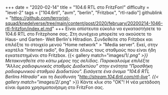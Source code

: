 +++
date = "2020-02-14"
title = "104.6 RTL στο FritzFon!"
difficulty = "level-2"
tags = ["104.6rtl", "avm", "berlin", "Fritzbox", "rtl-radio"]
githublink = "https://github.com/terrorist-squad/knedelverse/tree/main/content/post/2020/february/20200214-1046-rtl-fritzfon/index.el.md"
+++
Είναι απίστευτα εύκολο να εγκαταστήσετε το 104.6 RTL στο Fritzphone σας. Στη συνέχεια μπορείτε να ακούσετε το Haus- und Garten- Weit Berlin's Hitradion. Συνδεθείτε στο Fritzbox και επιλέξτε το στοιχείο μενού "Home network" > "Media server". Εκεί, στην καρτέλα "Internet radio", θα βρείτε όλους τους σταθμούς που είναι ήδη εγκατεστημένοι στο Fritzbox.
{{< gallery match="images/1/*.png" >}}
Μετακινηθείτε στο κάτω μέρος της σελίδας. Παρακαλούμε επιλέξτε "Άλλος ραδιοφωνικός σταθμός Διαδικτύου" στην ενότητα "Προσθήκη ραδιοφωνικού σταθμού Διαδικτύου". Εισάγετε ένα όνομα "104.6 RTL Berlins Hitradio" και τη διεύθυνση "http://stream.104.6rtl.com/rtl-live".
{{< gallery match="images/2/*.png" >}}
Κάντε κλικ στο "OK"! Η νέα μετάδοση είναι άμεσα χρησιμοποιήσιμη στο FritzFon σας.
